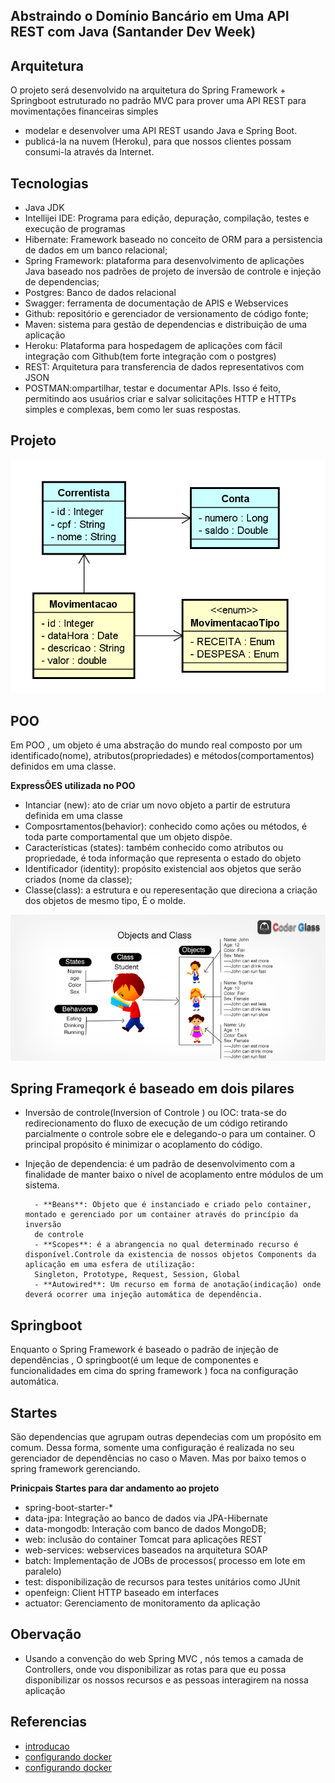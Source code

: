 ## Abstraindo o Domínio Bancário em Uma API REST com Java (Santander Dev Week)


## Arquitetura
O projeto será desenvolvido na arquitetura do Spring Framework + Springboot estruturado no padrão MVC 
para prover uma API REST para movimentações financeiras simples

- modelar e desenvolver uma API REST usando Java e Spring Boot.
- publicá-la na nuvem (Heroku), para que nossos clientes possam consumi-la através da Internet.


## Tecnologias

- Java JDK
- Intellijei IDE: Programa para edição, depuração, compilação, testes e execução de programas
- Hibernate: Framework baseado no conceito de ORM para a persistencia de dados em um banco
relacional;
- Spring Framework: plataforma para desenvolvimento de aplicações Java baseado nos padrões de projeto
de inversão de controle e injeção de dependencias;
- Postgres: Banco de dados relacional
- Swagger: ferramenta de documentação de APIS e Webservices
- Github: repositório e gerenciador de versionamento de código fonte;
- Maven: sistema para gestão de dependencias e distribuição de uma aplicação
- Heroku: Plataforma para hospedagem de aplicações com fácil integração com Github(tem forte integração com o postgres)
- REST: Arquitetura para transferencia de dados representativos com JSON
- POSTMAN:ompartilhar, testar e documentar APIs. Isso é feito, permitindo aos usuários criar e salvar solicitações 
HTTP e HTTPs simples e complexas, bem como ler suas respostas.

## Projeto

![img_1.png](img_1.png)

## POO

Em POO , um objeto é uma abstração do mundo real composto por um identificado(nome), atributos(propriedades) 
e métodos(comportamentos) definidos em uma classe.

**ExpressÕES utilizada no POO**

- Intanciar (new): ato de criar um novo objeto a partir de estrutura definida em uma classe
- Composrtamentos(behavior): conhecido como ações ou métodos, é toda parte comportamental que um objeto dispõe.
- Características (states): também conhecido como atributos ou propriedade, é toda informação que representa o estado do objeto
- Identificador (identity): propósito existencial aos objetos que serão criados (nome da classe);
- Classe(class): a estrutura e ou reperesentação que direciona a criação dos objetos de mesmo tipo, É o molde.

![img.png](img.png)

## Spring Frameqork é baseado em dois pilares

- Inversão de controle(Inversion of Controle ) ou IOC: trata-se do redirecionamento do fluxo de execução de um código 
retirando parcialmente o controle sobre ele e delegando-o para um container. O principal propósito é minimizar o acoplamento do 
código.

- Injeção de dependencia: é um padrão de desenvolvimento com a finalidade de manter baixo o nível de acoplamento entre módulos de
um sistema.

        - **Beans**: Objeto que é instanciado e criado pelo container, montado e gerenciado por um container através do princípio da inversão
        de controle
        - **Scopes**: é a abrangencia no qual determinado recurso é disponível.Controle da existencia de nossos objetos Components da aplicação em uma esfera de utilização:
        Singleton, Prototype, Request, Session, Global
        - **Autowired**: Um recurso em forma de anotação(indicação) onde deverá ocorrer uma injeção automática de dependência.

## Springboot

Enquanto o Spring Framework é baseado o padrão de injeção de dependências , O springboot(é um leque de componentes e 
funcionalidades em cima do spring framework ) foca na configuração automática.


## Startes
São dependencias que agrupam outras dependecias com um propósito em comum. Dessa forma, somente uma configuração é realizada 
no seu gerenciador de dependências no caso o Maven. Mas por baixo temos o spring framework gerenciando.



**Prinicpais Startes para dar andamento ao projeto**

- spring-boot-starter-*
- data-jpa: Integração ao banco de dados via JPA-Hibernate
- data-mongodb: Interação com banco de dados MongoDB;
- web: inclusão do container Tomcat para aplicações REST
- web-services: webservices baseados na arquitetura SOAP
- batch: Implementação de JOBs de processos( processo em lote em paralelo)
- test: disponibilização de recursos para testes unitários como JUnit
- openfeign: Client HTTP baseado em interfaces
- actuator: Gerenciamento de monitoramento da aplicação




## Obervação

- Usando a convenção do web Spring MVC , nós temos a camada de Controllers, onde vou disponibilizar as rotas 
 para que eu possa disponibilizar os nossos recursos e as pessoas interagirem na nossa aplicação



## Referencias

- [introducao](https://glysns.gitbook.io/java-full-stack/stack-java/introducao)
- [configurando docker](https://towardsdatascience.com/how-to-run-postgresql-and-pgadmin-using-docker-3a6a8ae918b5)
- [configurando docker](https://dev.to/devbaraus/postgresql-docker-5c3n)